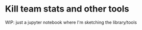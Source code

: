 # Kill team stats and other tools

WIP: just a jupyter notebook where I'm sketching the library/tools

